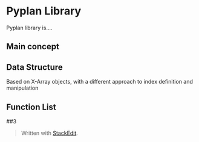 
# Pyplan Library
Pyplan library is....

## Main concept

## Data Structure
Based on X-Array objects, with a different approach to index definition and manipulation

## Function List

##3

> Written with [StackEdit](https://stackedit.io/).
<!--stackedit_data:
eyJoaXN0b3J5IjpbLTEyNTA0MjEzMTQsNDk0ODA3NzAzXX0=
-->